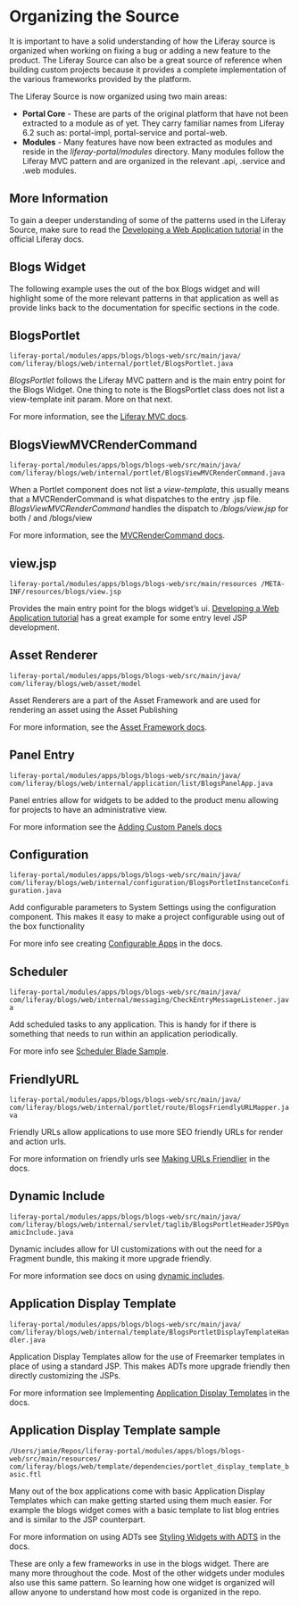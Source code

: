 # Organizing the Source 

It is important to have a solid understanding of how the Liferay source is organized when working on fixing a bug or adding a new feature to the product. The Liferay Source can also be a great source of reference when building custom projects because it provides a complete implementation of the various frameworks provided by the platform.

The Liferay Source is now organized using two main areas:

* **Portal Core** - These are parts of the original platform that have not been extracted to a module as of yet. They carry familiar names from Liferay 6.2 such as: portal-impl, portal-service and portal-web.
* **Modules** - Many features have now been extracted as modules and reside in the *liferay-portal/modules* directory. Many modules follow the Liferay MVC pattern and are organized in the relevant .api, .service and .web modules.

## More Information

To gain a deeper understanding of some of the patterns used in the Liferay Source, make sure to read the [Developing a Web Application tutorial](https://portal.liferay.dev/docs/7-1/tutorials/-/knowledge_base/tutorials/developing-a-web-application) <!--change the link--> in the official Liferay docs.

## Blogs Widget

The following example uses the out of the box Blogs widget and will highlight some of the more relevant patterns in that application as well as provide links back to the documentation for specific sections in the code.

## BlogsPortlet <!--should be an h3?-->

`liferay-portal/modules/apps/blogs/blogs-web/src/main/java/
com/liferay/blogs/web/internal/portlet/BlogsPortlet.java`

*BlogsPortlet* follows the Liferay MVC pattern and is the main entry point for the Blogs Widget. One thing to note is the BlogsPortlet class does not list a view-template init param. More on that next. 

For more information, see the [Liferay MVC docs](https://help.liferay.com/hc/en-us/articles/360029028191-Liferay-MVC-Portlet).

## BlogsViewMVCRenderCommand <!--should be an h3?-->

`liferay-portal/modules/apps/blogs/blogs-web/src/main/java/
com/liferay/blogs/web/internal/portlet/BlogsViewMVCRenderCommand.java`

When a Portlet component does not list a *view-template*, this usually means that a MVCRenderCommand is what dispatches to the entry .jsp file. *BlogsViewMVCRenderCommand* handles the dispatch to */blogs/view.jsp* for both / and /blogs/view

For more information, see the [MVCRenderCommand docs](https://portal.liferay.dev/docs/7-1/tutorials/-/knowledge_base/tutorials/mvc-render-command). <!--change the link--> 

## view.jsp <!--should be an h3?-->

`liferay-portal/modules/apps/blogs/blogs-web/src/main/resources
/META-INF/resources/blogs/view.jsp`

Provides the main entry point for the blogs widget’s ui. [Developing a Web Application tutorial](https://portal.liferay.dev/docs/7-1/tutorials/-/knowledge_base/tutorials/developing-a-web-application) <!--change the link--> has a great example for some entry level JSP development.

## Asset Renderer <!--should be an h3?-->

`liferay-portal/modules/apps/blogs/blogs-web/src/main/java/
com/liferay/blogs/web/asset/model`

Asset Renderers are a part of the Asset Framework and are used for rendering an asset using the Asset Publishing

For more information, see the [Asset Framework docs](https://portal.liferay.dev/docs/7-1/tutorials/-/knowledge_base/tutorials/asset-framework). <!--change the link-->

## Panel Entry <!--should be an h3?-->

`liferay-portal/modules/apps/blogs/blogs-web/src/main/java/
com/liferay/blogs/web/internal/application/list/BlogsPanelApp.java`

Panel entries allow for widgets to be added to the product menu allowing for projects to have an administrative view.

For more information see the [Adding Custom Panels docs](https://portal.liferay.dev/docs/7-1/tutorials/-/knowledge_base/tutorials/adding-custom-panel-apps.) <!--change the link-->

## Configuration <!--should be an h3?-->

`liferay-portal/modules/apps/blogs/blogs-web/src/main/java/
com/liferay/blogs/web/internal/configuration/BlogsPortletInstanceConfiguration.java`

Add configurable parameters to System Settings using the configuration component. This makes it easy to make a project configurable using out of the box functionality

For more info see creating [Configurable Apps](https://portal.liferay.dev/docs/7-1/tutorials/-/knowledge_base/tutorials/configurable-applications) in the docs. <!--change the link-->

## Scheduler <!--should be an h3?-->

`liferay-portal/modules/apps/blogs/blogs-web/src/main/java/
com/liferay/blogs/web/internal/messaging/CheckEntryMessageListener.java`

Add scheduled tasks to any application. This is handy for if there is something that needs to run within an application periodically.

For more info see [Scheduler Blade Sample](https://github.com/liferay/liferay-blade-samples/tree/master/liferay-workspace/extensions/scheduler-entry). <!--change the link-->

## FriendlyURL <!--should be an h3?-->

`liferay-portal/modules/apps/blogs/blogs-web/src/main/java/
com/liferay/blogs/web/internal/portlet/route/BlogsFriendlyURLMapper.java`

Friendly URLs allow applications to use more SEO friendly URLs for render and action urls.  

For more information on friendly urls see [Making URLs Friendlier](https://portal.liferay.dev/docs/7-1/tutorials/-/knowledge_base/tutorials/making-urls-friendlier) in the docs. <!--change the link-->

## Dynamic Include <!--should be an h3?-->

`liferay-portal/modules/apps/blogs/blogs-web/src/main/java/
com/liferay/blogs/web/internal/servlet/taglib/BlogsPortletHeaderJSPDynamicInclude.java`

Dynamic includes allow for UI customizations with out the need for a Fragment bundle, this making it more upgrade friendly.

For more information see docs on using [dynamic includes](https://portal.liferay.dev/docs/7-1/tutorials/-/knowledge_base/tutorials/dynamic-includes). <!--change the link-->

## Application Display Template <!--should be an h3?-->

`liferay-portal/modules/apps/blogs/blogs-web/src/main/java/
com/liferay/blogs/web/internal/template/BlogsPortletDisplayTemplateHandler.java`

Application Display Templates allow for the use of Freemarker templates in place of using a standard JSP. This makes ADTs more upgrade friendly then directly customizing the JSPs.

For more information see Implementing [Application Display Templates](https://portal.liferay.dev/develop/tutorials/-/knowledge_base/7-0/implementing-application-display-templates) in the docs. <!--change the link-->

## Application Display Template sample <!--should be an h3?-->

`/Users/jamie/Repos/liferay-portal/modules/apps/blogs/blogs-web/src/main/resources/
com/liferay/blogs/web/template/dependencies/portlet_display_template_basic.ftl`

Many out of the box applications come with basic Application Display Templates which can make getting started using them much easier. For example the blogs widget comes with a basic template to list blog entries and is similar to the JSP counterpart.

For more information on using ADTs see [Styling Widgets with ADTS](https://portal.liferay.dev/docs/7-1/user/tutorials/-/knowledge_base/user/styling-widgets-with-application-display-templates) <!--change the link--> in the docs.

These are only a few frameworks in use in the blogs widget. There are many more throughout the code. Most of the other widgets under modules also use this same pattern. So learning how one widget is organized will allow anyone to understand how most code is organized in the repo.